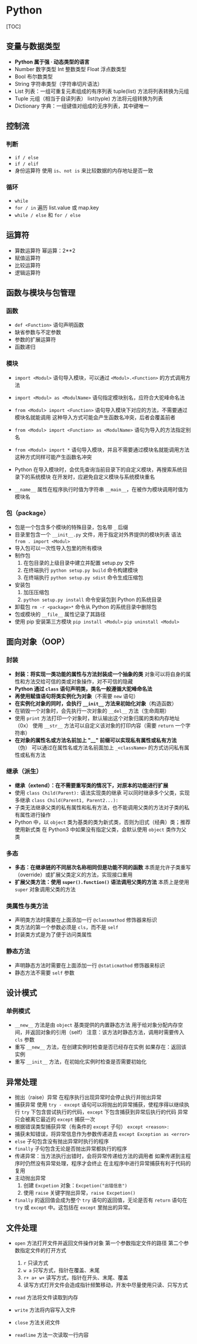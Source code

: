 # Python

[TOC]

## 变量与数据类型

- **Python 属于强 · 动态类型的语言**
- Number 数字类型
  Int 整数类型
  Float 浮点数类型
- Bool 布尔数类型
- String 字符串类型（字符串切片语法）
- List 列表：一组可重复元素组成的有序列表
  tuple(list) 方法将列表转换为元组
- Tuple 元组（相当于自读列表）
  list(typle) 方法将元组转换为列表
- Dictionary 字典：一组键值对组成的无序列表，其中键唯一

## 控制流

### 判断

- `if / else`
- `if / elif`
- 身份运算符
  使用 `is`、`not is` 来比较数据的内存地址是否一致

### 循环

- `while`
- `for / in` 遍历 list.value 或 map.key
- `while / else` 和 `for / else`

## 运算符

- 算数运算符
  幂运算：2\*\*2
- 赋值运算符
- 比较运算符
- 逻辑运算符

## 函数与模块与包管理

### 函数

- `def <Function>` 语句声明函数
- 缺省参数与不定参数
- 参数的扩展运算符
- 函数递归

### 模块

- `import <Modul>` 语句导入模块，可以通过 `<Modul>.<Function>` 的方式调用方法
- `import <Modul> as <ModulName>` 语句指定模块别名，应符合大驼峰命名法
- `from <Modul> import <Function>` 语句导入模块下对应的方法，不需要通过模块名就能调用
  这种导入方式可能会产生函数名冲突，后者会覆盖前者
- `from <Modul> import <Function> as <ModulName>` 语句为导入的方法指定别名
- `from <Modul> import *` 语句导入模块，并且不需要通过模块名就能调用方法
  这种方式同样可能产生函数名冲突

- Python 在导入模块时，会优先查询当前目录下的自定义模块，再搜索系统目录下的系统模块
  在开发时，应避免自定义模块与系统模块重名
- `__name__` 属性在程序执行时值为字符串 `__main__`，在被作为模块调用时值为模块名

### 包（package）

- 包是一个包含多个模块的特殊目录，包名带 `_` 后缀
- 目录里包含一个 `__init__.py` 文件，用于指定对外界提供的模块列表
  语法 `from . import <Modul>`
- 导入包可以一次性导入包里的所有模块
- 制作包
  1. 在包目录的上级目录中建立并配置 setup.py 文件
  2. 在终端执行 `python setup.py build` 命令构建模块
  3. 在终端执行 `python setup.py sdist` 命令生成压缩包
- 安装包
  1. 加压压缩包
  2. `python setup.py install` 命令安装包到 Python 的系统目录
- 卸载包
  `rm -r <package>*` 命令从 Python 的系统目录中删除包
- 包或模块的 `__file__` 属性记录了其路径
- 使用 pip 安装第三方模块
  `pip install <Modul>`
  `pip uninstall <Modul>`

## 面向对象（OOP）

### 封装

- **封装：将实现一类功能的属性与方法封装成一个抽象的类**
  对象可以将自身的属性和方法交给可信的类或对象操作，对不可信的隐藏
- **Python 通过 `class` 语句声明类，类名一般遵循大驼峰命名法**
- **再使用赋值语句将类实例化为对象**（不需要 `new` 语句）
- **在实例化对象的同时，会执行 `__init__` 方法来初始化对象**（构造函数）
- 在销毁一个对象时，会先执行一次对象的 `__del__` 方法（生命周期）
- 使用 `print` 方法打印一个对象时，默认输出这个对象归属的类和内存地址（0x）
  使用 `__str__` 方法可以自定义该对象的打印内容（需要 `return` 一个字符串）
- **在对象的属性名或方法名前加上 "\_\_" 前缀可以实现私有属性或私有方法**（伪）
  可以通过在属性名或方法名前面加上 `_<className>` 的方式访问私有属性或私有方法

### 继承（派生）

- **继承（extend）：在不需要重写类的情况下，对原本的功能进行扩展**
- 使用 `class Child(Parent):` 语法实现类的继承
  可以同时继承多个父类，实现多继承 `class Child(Parent1, Parent2...):`
- 子类无法继承父类的私有属性和私有方法，也不能调用父类的方法对子类的私有属性进行操作
- Python 中，以 `object` 类为基类的类为新式类，否则为旧式（经典）类；推荐使用新式类
  在 Python3 中如果没有指定父类，会默认使用 `object` 类作为父类

### 多态

- **多态：在继承链的不同层次名称相同但是功能不同的函数**
  本质是允许子类重写（override）或扩展父类定义的方法，实现接口重用
- **扩展父类方法：使用 `super().function()` 语法调用父类的方法**
  本质上是使用 `super` 对象调用父类的方法

### 类属性与类方法

- 声明类方法时需要在上面添加一行 `@classmathod` 修饰器来标识
- 类方法的第一个参数必须是 `cls`，而不是 `self`
- 封装类方式是为了便于访问类属性

### 静态方法

- 声明静态方法时需要在上面添加一行 `@staticmathod` 修饰器来标识
- 静态方法不需要 `self` 参数

## 设计模式

### 单例模式

- `__new__` 方法是由 `object` 基类提供的内置静态方法
  用于给对象分配内存空间，并返回对象的引用（self）
  注意：该方法时静态方法，调用时需要传入 `cls` 参数
- 重写 `__new__` 方法，在创建实例时检查是否已经存在实例
  如果存在：返回该实例
- 重写 `__init__` 方法，在初始化实例时检查是否需要初始化

## 异常处理

- 抛出（raise）异常
  在程序执行出现异常时会停止执行并抛出异常
- 捕获异常
  使用 `try - except` 语句可以将抛出的异常捕获，使程序得以继续执行
  `try` 下包含尝试执行的代码，`except` 下包含捕获到异常后执行的代码
  异常只会被离它最近的 `except` 捕获一次
- 根据错误类型捕获异常（有条件的 `except` 子句）
  `except <reason>:`
- 捕获未知错误，将异常信息作为参数传递进去
  `except Exception as <error>`
- `else` 子句包含没有抛出异常时执行的程序
- `finally` 子句包含无论是否抛出异常都执行的程序
- 传递异常：当方法执行出错时，会将异常传递给方法的调用者
  如果传递到主程序时仍然没有异常处理，程序才会终止
  在主程序中进行异常捕获有利于代码的复用
- 主动抛出异常
  1. 创建 `Excpetion` 对象：`Excpetion("出错信息")`
  2. 使用 `raise` 关键字抛出异常，`raise Excpetion()`
- `finally` 的返回值会成为整个 `try` 语句的返回值，无论是否有 `return` 语句在 `try` 或 `except` 中。这包括在 `except` 里抛出的异常。

## 文件处理

- `open` 方法打开文件并返回文件操作对象
  第一个参数指定文件的路径
  第二个参数指定文件的打开方式
  1. `r` 只读方式
  2. `w a` 只写方式，指针在覆盖、末尾
  3. `r+ a+ w+` 读写方式，指针在开头、末尾、覆盖
  4. 读写方式打开文件会造成指针频繁移动，开发中尽量使用只读、只写方式
- `read` 方法将文件读取到内存
- `write` 方法将内容写入文件
- `close` 方法关闭文件

- `readlime` 方法一次读取一行内容
